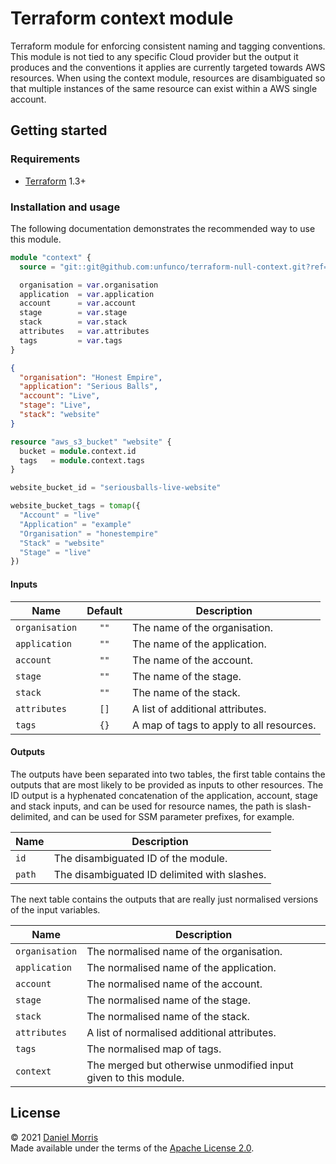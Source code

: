 # Terraform context module

Terraform module for enforcing consistent naming and tagging conventions.
This module is not tied to any specific Cloud provider but the output it
produces and the conventions it applies are currently targeted towards AWS
resources. When using the context module, resources are disambiguated so that
multiple instances of the same resource can exist within a AWS single account.

## Getting started

### Requirements

* [Terraform] 1.3+

### Installation and usage

The following documentation demonstrates the recommended way to use this module.

```terraform
module "context" {
  source = "git::git@github.com:unfunco/terraform-null-context.git?ref=main"

  organisation = var.organisation
  application  = var.application
  account      = var.account
  stage        = var.stage
  stack        = var.stack
  attributes   = var.attributes
  tags         = var.tags
}
```

```json
{
  "organisation": "Honest Empire",
  "application": "Serious Balls",
  "account": "Live",
  "stage": "Live",
  "stack": "website"
}
```

```terraform
resource "aws_s3_bucket" "website" {
  bucket = module.context.id
  tags   = module.context.tags
}
```

```terraform
website_bucket_id = "seriousballs-live-website"

website_bucket_tags = tomap({
  "Account" = "live"
  "Application" = "example"
  "Organisation" = "honestempire"
  "Stack" = "website"
  "Stage" = "live"
})
```

#### Inputs

| Name           | Default | Description                                       |
|----------------|:-------:|---------------------------------------------------|
| `organisation` |  `""`   | The name of the organisation.                     |
| `application`  |  `""`   | The name of the application.                      |
| `account`      |  `""`   | The name of the account.                          |
| `stage`        |  `""`   | The name of the stage.                            |
| `stack`        |  `""`   | The name of the stack.                            |
| `attributes`   |  `[]`   | A list of additional attributes.                  |
| `tags`         |  `{}`   | A map of tags to apply to all resources.          |

#### Outputs

The outputs have been separated into two tables, the first table contains the
outputs that are most likely to be provided as inputs to other resources. The ID
output is a hyphenated concatenation of the application, account, stage and
stack inputs, and can be used for resource names, the path is slash-delimited,
and can be used for SSM parameter prefixes, for example.

| Name           | Description                                                 |
|----------------|-------------------------------------------------------------|
| `id`           | The disambiguated ID of the module.                         |
| `path`         | The disambiguated ID delimited with slashes.                |

The next table contains the outputs that are really just normalised versions of
the input variables.

| Name           | Description                                                     |
|----------------|-----------------------------------------------------------------|
| `organisation` | The normalised name of the organisation.                        |
| `application`  | The normalised name of the application.                         |
| `account`      | The normalised name of the account.                             |
| `stage`        | The normalised name of the stage.                               |
| `stack`        | The normalised name of the stack.                               |
| `attributes`   | A list of normalised additional attributes.                     |
| `tags`         | The normalised map of tags.                                     |
| `context`      | The merged but otherwise unmodified input given to this module. |

## License

© 2021 [Daniel Morris]  
Made available under the terms of the [Apache License 2.0](LICENSE.md).

[Daniel Morris]: https://unfun.co
[Honest Empire Ltd]: https://www.honestempire.com
[Terraform]: https://www.terraform.io

